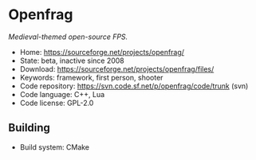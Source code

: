 # Openfrag

_Medieval-themed open-source FPS._

- Home: https://sourceforge.net/projects/openfrag/
- State: beta, inactive since 2008
- Download: https://sourceforge.net/projects/openfrag/files/
- Keywords: framework, first person, shooter
- Code repository: https://svn.code.sf.net/p/openfrag/code/trunk (svn)
- Code language: C++, Lua
- Code license: GPL-2.0

## Building

- Build system: CMake
